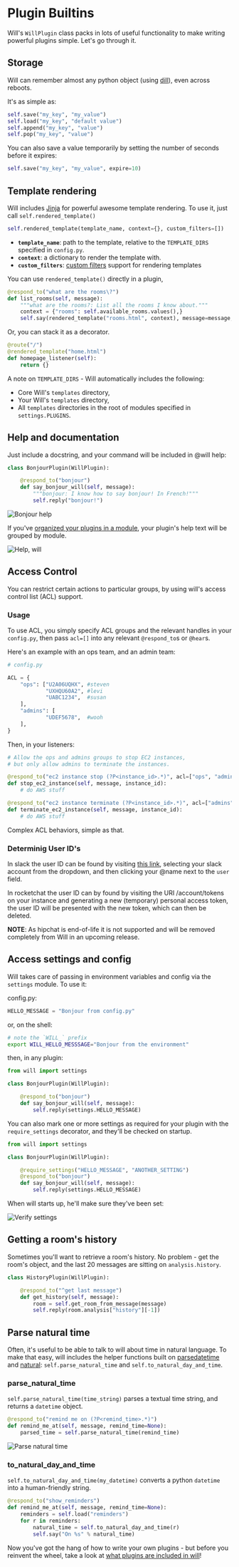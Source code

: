 # Plugin Builtins

Will's `WillPlugin` class packs in lots of useful functionality to make writing powerful plugins simple.  Let's go through it.


## Storage

Will can remember almost any python object (using [dill](https://pypi.python.org/pypi/dill)), even across reboots.

It's as simple as:

```python
self.save("my_key", "my_value")
self.load("my_key", "default value")
self.append("my_key", "value")
self.pop("my_key", "value")
```

You can also save a value temporarily by setting the number of seconds before it expires:

```python
self.save("my_key", "my_value", expire=10)
```


## Template rendering

Will includes [Jinja](http://jinja.pocoo.org/) for powerful awesome template rendering.  To use it, just call `self.rendered_template()`


```python
self.rendered_template(template_name, context={}, custom_filters=[])
```

- **`template_name`**: path to the template, relative to the `TEMPLATE_DIRS` specified in `config.py`.
- **`context`**: a dictionary to render the template with.
- **`custom_filters`**: [custom filters](http://jinja.pocoo.org/docs/2.9/api/#custom-filters)  support for rendering templates

You can use `rendered_template()` directly in a plugin,

```python
@respond_to("what are the rooms\?")
def list_rooms(self, message):
    """what are the rooms?: List all the rooms I know about."""
    context = {"rooms": self.available_rooms.values(),}
    self.say(rendered_template("rooms.html", context), message=message, html=True)
```

Or, you can stack it as a decorator.

```python
@route("/")
@rendered_template("home.html")
def homepage_listener(self):
    return {}
```

A note on `TEMPLATE_DIRS` - Will automatically includes the following:

- Core Will's `templates` directory,
- Your Will's `templates` directory,
- All `templates` directories in the root of modules specified in `settings.PLUGINS`.


## Help and documentation

Just include a docstring, and your command will be included in @will help:


```python
class BonjourPlugin(WillPlugin):

    @respond_to("bonjour")
    def say_bonjour_will(self, message):
        """bonjour: I know how to say bonjour! In French!"""
        self.reply("bonjour!")
```

![Bonjour help](../img/bonjour_help.gif)

If you've [organized your plugins in a module](create.md#what-about-that-awesome-help-text), your plugin's help text will be grouped by module.

![Help, will](../img/help.gif)

## Access Control

You can restrict certain actions to particular groups, by using will's access control list (ACL) support.

### Usage

To use ACL, you simply specify ACL groups and the relevant handles in your `config.py`, then pass `acl=[]` into any relevant `@respond_to`s or `@hear`s. 


Here's an example with an ops team, and an admin team:

```python
# config.py

ACL = {
    "ops": ["U2A06UQHX", #steven
            "UXHQU60A2", #levi
            "UABC1234",  #susan
    ],
    "admins": [
            "UDEF5678",  #wooh
    ],
}
```

Then, in your listeners:

```python
# Allow the ops and admins groups to stop EC2 instances,
# but only allow admins to terminate the instances.

@respond_to("ec2 instance stop (?P<instance_id>.*)", acl=["ops", "admins"])
def stop_ec2_instance(self, message, instance_id):
    # do AWS stuff

@respond_to("ec2 instance terminate (?P<instance_id>.*)", acl=["admins"])
def terminate_ec2_instance(self, message, instance_id):
    # do AWS stuff
```

Complex ACL behaviors, simple as that.

### Determinig User ID's

In slack the user ID can be found by visiting [this link](https://api.slack.com/methods/users.info/test), selecting your slack account from the dropdown,
and then clicking your @name next to the `user` field.

In rocketchat the user ID can by found by visiting the URI /account/tokens on your instance and generating a new (temporary) personal access token, the
user ID will be presented with the new token, which can then be deleted.

__NOTE__: As hipchat is end-of-life it is not supported and will be removed completely from Will in an upcoming release.

## Access settings and config

Will takes care of passing in environment variables and config via the `settings` module.  To use it:

config.py:

```python
HELLO_MESSAGE = "Bonjour from config.py"
```

or, on the shell:

```bash
# note the `WILL_` prefix
export WILL_HELLO_MESSSAGE="Bonjour from the environment"
```

then, in any plugin: 

```python
from will import settings

class BonjourPlugin(WillPlugin):

    @respond_to("bonjour")
    def say_bonjour_will(self, message):
        self.reply(settings.HELLO_MESSAGE)
```

You can also mark one or more settings as required for your plugin with the `require_settings` decorator, and they'll be checked on startup.

```python
from will import settings

class BonjourPlugin(WillPlugin):

    @require_settings("HELLO_MESSAGE", "ANOTHER_SETTING")
    @respond_to("bonjour")
    def say_bonjour_will(self, message):
        self.reply(settings.HELLO_MESSAGE)
```

When will starts up, he'll make sure they've been set:

![Verify settings](../img/verify_settings.gif)



## Getting a room's history

Sometimes you'll want to retrieve a room's history. No problem - get the room's object, and the last 20 messages are sitting on `analysis.history`.

```python  
class HistoryPlugin(WillPlugin):

    @respond_to("^get last message")
    def get_history(self, message):
        room = self.get_room_from_message(message)
        self.reply(room.analysis["history"][-1])
```



## Parse natural time

Often, it's useful to be able to talk to will about time in natural language.  To make that easy, will includes the helper functions built on [parsedatetime](https://github.com/bear/parsedatetime) and [natural](https://github.com/tehmaze/natural): `self.parse_natural_time` and `self.to_natural_day_and_time`.

### parse_natural_time

`self.parse_natural_time(time_string)` parses a textual time string, and returns a `datetime` object.

```python
@respond_to("remind me on (?P<remind_time>.*)")
def remind_me_at(self, message, remind_time=None):
    parsed_time = self.parse_natural_time(remind_time)
```

![Parse natural time](../img/remind_trash.gif)


### to_natural_day_and_time

`self.to_natural_day_and_time(my_datetime)` converts a python `datetime` into a human-friendly string.
```python
@respond_to("show_reminders")
def remind_me_at(self, message, remind_time=None):
    reminders = self.load("reminders")
    for r in reminders:
        natural_time = self.to_natural_day_and_time(r)
        self.say("On %s" % natural_time)
```

Now you've got the hang of how to write your own plugins - but before you reinvent the wheel, take a look at [what plugins are included in will](bundled.md)!
